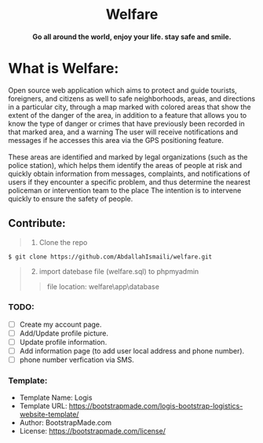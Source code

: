 <div align="center">
<h1 align="center" >Welfare</h1>
<h4 align="center">Go all around the world, enjoy your life. stay safe and smile.</h4> 
</div>

# What is Welfare:
Open source web application which aims to protect and guide tourists, foreigners, and citizens as well to safe neighborhoods, areas, and directions in a particular city, through a map marked with colored areas that show the extent of the danger of the area, in addition to a feature that allows you to know the type of danger or crimes that have previously been recorded in that marked area, and a warning The user will receive notifications and messages if he accesses this area via the GPS positioning feature. 
<br />
<br />
These areas are identified and marked by legal organizations (such as the police station), which helps them identify the areas of people at risk and quickly obtain information from messages, complaints, and notifications of users if they encounter a specific problem, and thus determine the nearest policeman or intervention team to the place The intention is to intervene quickly to ensure the safety of people.

## Contribute:
> 1. Clone the repo

```bash
$ git clone https://github.com/AbdallahIsmaili/welfare.git
```

> 2. import datebase file (welfare.sql) to phpmyadmin
> > file location: welfare\app\database


 ### TODO:
- [ ] Create my account page.
- [ ] Add/Update profile picture.
- [ ] Update profile information.
- [ ] Add information page (to add user local address and phone number).
- [ ] phone number verfication via SMS.

### Template: 
- Template Name: Logis
- Template URL: https://bootstrapmade.com/logis-bootstrap-logistics-website-template/
- Author: BootstrapMade.com
- License: https://bootstrapmade.com/license/

